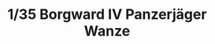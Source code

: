 ---
layout: product
title: "1/35 Borgward IV Panzerjäger Wanze"
price: "2800" 
desc: "Maketa"
img_path: "/assets/img/DW35008.webp"
brand: "Das Werk"
available: true
special_offer: false
new: false
soon: false
cat: "010000"
subcat: "011100"
subsubcat: "0N/A"
sifra: "DW35008"
popular: false
---